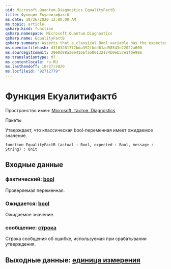 ```yaml
---
uid: Microsoft.Quantum.Diagnostics.EqualityFactB
title: Функция Екуалитифактб
ms.date: 10/26/2020 12:00:00 AM
ms.topic: article
qsharp.kind: function
qsharp.namespace: Microsoft.Quantum.Diagnostics
qsharp.name: EqualityFactB
qsharp.summary: Asserts that a classical Bool variable has the expected value.
ms.openlocfilehash: d3163281772bda392fbdd61ad58543e22022a600
ms.sourcegitcommit: 29e0d88a30e4166fa580132124b0eb57e1f0e986
ms.translationtype: MT
ms.contentlocale: ru-RU
ms.lasthandoff: 10/27/2020
ms.locfileid: "92712779"
---
```

# <a name="equalityfactb-function"></a>Функция Екуалитифактб

Пространство имен: [Microsoft. тактов. Diagnostics](xref:Microsoft.Quantum.Diagnostics)

Пакеты [](https://nuget.org/packages/)


Утверждает, что классическая bool-переменная имеет ожидаемое значение.

```qsharp
function EqualityFactB (actual : Bool, expected : Bool, message : String) : Unit
```


## <a name="input"></a>Входные данные

### <a name="actual--bool"></a>фактический: [bool](xref:microsoft.quantum.lang-ref.bool)

Проверяемая переменная.


### <a name="expected--bool"></a>Ожидается: [bool](xref:microsoft.quantum.lang-ref.bool)

Ожидаемое значение.


### <a name="message--string"></a>сообщение: [строка](xref:microsoft.quantum.lang-ref.string)

Строка сообщения об ошибке, используемая при срабатывании утверждения.



## <a name="output--unit"></a>Выходные данные: [единица измерения](xref:microsoft.quantum.lang-ref.unit)

